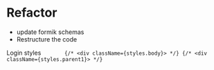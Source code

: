 # Refactor

- update formik schemas
- Restructure the code

Login styles
`      
{/* <div className={styles.body}> */}
      {/* <div className={styles.parent1}> */}`
